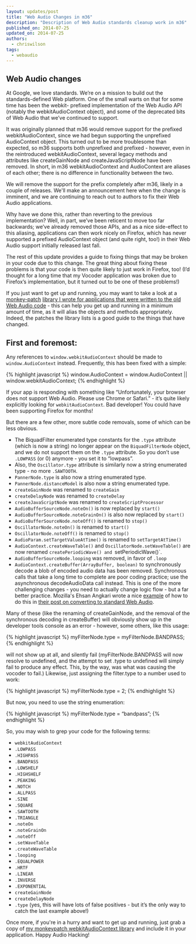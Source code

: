 ```yaml
---
layout: updates/post
title: "Web Audio Changes in m36"
description: "Description of Web Audio standards cleanup work in m36"
published_on: 2014-07-25
updated_on: 2014-07-25
authors:
  - chriswilson
tags:
  - webaudio
---
```

Web Audio changes
--------------------

At Google, we love standards.  We’re on a mission to build out the standards-defined Web platform.  One of the small warts on that for some time has been the webkit- prefixed implementation of the Web Audio API (notably the webkitAudioContext object), and some of the deprecated bits of Web Audio that we’ve continued to support.

It was originally planned that m36 would remove support for the prefixed webkitAudioContext, since we had begun supporting the unprefixed AudioContext object. This turned out to be more troublesome than expected, so m36 supports both unprefixed and prefixed - however, even in the reintroduced webkitAudioContext, several legacy methods and attributes like createGainNode and createJavaScriptNode have been removed. In short, in m36 webkitAudioContext and AudioContext are aliases of each other; there is no difference in functionality between the two.

We will remove the support for the prefix completely after m36, likely in a couple of releases. We'll make an announcement here when the change is imminent, and we are continuing to reach out to authors to fix their Web Audio applications.

Why have we done this, rather than reverting to the previous implementation?  Well, in part, we’ve been reticent to move too far backwards; we’ve already removed those APIs, and as a nice side-effect to this aliasing, applications can then work nicely on Firefox, which has never supported a prefixed AudioContext object (and quite right, too!) in their Web Audio support initially released last fall.

The rest of this update provides a guide to fixing things that may be broken in your code due to this change.  The great thing about fixing these problems is that your code is then quite likely to just work in Firefox, too!  (I’d thought for a long time that my Vocoder application was broken due to Firefox’s implementation, but it turned out to be one of these problems!)

If you just want to get up and running, you may want to take a look at a [monkey-patch](http://en.wikipedia.org/wiki/Monkey_patch) [library I wrote for applications that were written to the old Web Audio code](https://github.com/cwilso/webkitAudioContext-MonkeyPatch) - this can help you get up and running in a minimum amount of time, as it will alias the objects and methods appropriately.  Indeed, the patches the library lists is a good guide to the things that have changed.

First and foremost:
------------------
Any references to `window.webkitAudioContext` should be made to `window.AudioContext` instead.  Frequently, this has been fixed with a simple:

{% highlight javascript %}
window.AudioContext = window.AudioContext || window.webkitAudioContext;
{% endhighlight %}

If your app is responding with something like “Unfortunately, your browser does not support Web Audio.  Please use Chrome or Safari.” - it’s quite likely explicitly looking for `webkitAudioContext`.  Bad developer!  You could have been supporting Firefox for months!

But there are a few other, more subtle code removals, some of which can be less obvious.

* The BiquadFilter enumerated type constants for the `.type` attribute (which is now a string) no longer appear on the `BiquadFilterNode` object, and we do not support them on the `.type` attribute.  So you don’t use `.LOWPASS` (or 0) anymore - you set it to “lowpass”.
* Also, the `Oscillator.type` attribute is similarly now a string enumerated type - no more `.SAWTOOTH`.
* `PannerNode.type` is also now a string enumerated type.
* `PannerNode.distanceModel` is also now a string enumerated type.
* `createGainNode` was renamed to `createGain`
* `createDelayNode` was renamed to `createDelay`
* `createJavaScriptNode` was renamed to `createScriptProcessor`
* `AudioBufferSourceNode.noteOn()` is now replaced by `start()`
* `AudioBufferSourceNode.noteGrainOn()` is also now replaced by `start()`
* `AudioBufferSourceNode.noteOff()` is renamed to `stop()`
* `OscillatorNode.noteOn()` is renamed to `start()`
* `OscillatorNode.noteOff()` is renamed to `stop()`
* `AudioParam.setTargetValueAtTime()` is renamed to `setTargetAtTime()`
* `AudioContext.createWaveTable()` and `OscillatorNode.setWaveTable()` are now renamed `createPeriodicWave() and `setPeriodicWave()`.
* `AudioBufferSourceNode.looping` was removed, in favor of `.loop`
* `AudioContext.createBuffer(ArrayBuffer, boolean)` to synchronously decode a blob of encoded audio  data has been removed.  Synchronous calls that take a long time to complete are poor coding practice; use the asynchronous decodeAudioData call instead.  This is one of the more challenging changes - you need to actually change logic flow - but a far better practice.  Mozilla's Ehsan Angkari wrote a nice [example](https://developer.mozilla.org/en-US/docs/Web/API/Web_Audio_API/Porting_webkitAudioContext_code_to_standards_based_AudioContext#Removal_of_the_synchronous_AudioContext.createBuffer_method) of how to do this in [their post on converting to standard Web Audio](https://developer.mozilla.org/en-US/docs/Web/API/Web_Audio_API/Porting_webkitAudioContext_code_to_standards_based_AudioContext).

Many of these (like the renaming of createGainNode, and the removal of the synchronous decoding in createBuffer) will obviously show up in the developer tools console as an error - however, some others, like this usage:

{% highlight javascript %}
myFilterNode.type = myFilterNode.BANDPASS;
{% endhighlight %}

will not show up at all, and silently fail (myFilterNode.BANDPASS will now resolve to undefined, and the attempt to set .type to undefined will simply fail to produce any effect. This, by the way, was what was causing the vocoder to fail.)  Likewise, just assigning the filter.type to a number used to work:

{% highlight javascript %}
myFilterNode.type = 2;
{% endhighlight %}

But now, you need to use the string enumeration:

{% highlight javascript %}
myFilterNode.type = “bandpass”;
{% endhighlight %}

So, you may wish to grep your code for the following terms:

* `webkitAudioContext`
* `.LOWPASS`
* `.HIGHPASS`
* `.BANDPASS`
* `.LOWSHELF`
* `.HIGHSHELF`
* `.PEAKING`
* `.NOTCH`
* `.ALLPASS`
* `.SINE`
* `.SQUARE`
* `.SAWTOOTH`
* `.TRIANGLE`
* `.noteOn`
* `.noteGrainOn`
* `.noteOff`
* `.setWaveTable`
* `.createWaveTable`
* `.looping`
* `.EQUALPOWER`
* `.HRTF`
* `.LINEAR`
* `.INVERSE`
* `.EXPONENTIAL`
* `createGainNode`
* `createDelayNode`
* `.type` (yes, this will have lots of false positives - but it’s the only way to catch the last example above!)

Once more, if you're in a hurry and want to get up and running, just grab a copy of [my monkeypatch webkitAudioContext library](https://github.com/cwilso/webkitAudioContext-MonkeyPatch) and include it in your application.  Happy Audio Hacking!
